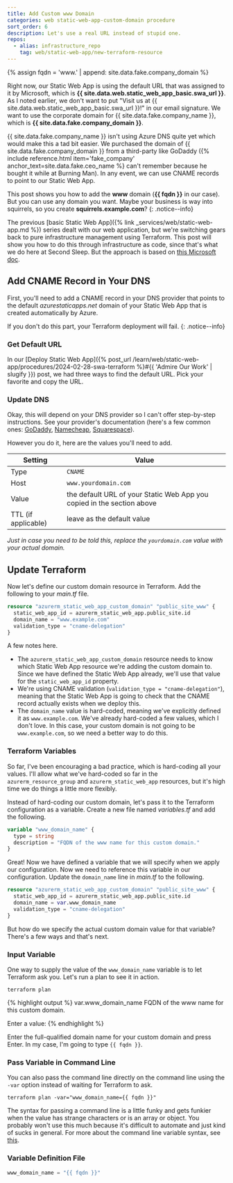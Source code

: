 ```yaml
---
title: Add Custom www Domain
categories: web static-web-app-custom-domain procedure
sort_order: 6
description: Let's use a real URL instead of stupid one.
repos:
  - alias: infrastructure_repo
    tag: web/static-web-app/new-terraform-resource
---
```

{% assign fqdn = 'www.' | append: site.data.fake.company_domain %}

Right now, our Static Web App is using the default URL that was assigned to it by Microsoft, which is **{{ site.data.web.static_web_app_basic.swa_url }}**. As I noted earlier, we don't want to put "Visit us at {{ site.data.web.static_web_app_basic.swa_url }}!" in our email signature. We want to use the corporate domain for {{ site.data.fake.company_name }}, which is **{{ site.data.fake.company_domain }}**.<!--more-->

{{ site.data.fake.company_name }} isn't using Azure DNS quite yet which would make this a tad bit easier. We purchased the domain of {{ site.data.fake.company_domain }} from a third-party like GoDaddy ({% include reference.html item='fake_company' anchor_text=site.data.fake.ceo_name %} can't remember because he bought it while at Burning Man). In any event, we can use CNAME records to point to our Static Web App.

This post shows you how to add the **www** domain (**{{ fqdn }}** in our case). But you can use any domain you want. Maybe your business is way into squirrels, so you create **squirrels.example.com**?
{: .notice--info}

The previous [basic Static Web App]({% link _services/web/static-web-app.md %}) series dealt with our web application, but we're switching gears back to pure infrastructure management using Terraform. This post will show you how to do this through infrastructure as code, since that's what we do here at Second Sleep. But the approach is based on [this Microsoft doc](https://learn.microsoft.com/en-us/azure/static-web-apps/custom-domain-external).

## Add CNAME Record in Your DNS

First, you'll need to add a CNAME record in your DNS provider that points to the default *azurestaticapps.net* domain of your Static Web App that is created automatically by Azure.

If you don't do this part, your Terraform deployment will fail.
{: .notice--info}

### Get Default URL

In our [Deploy Static Web App]({% post_url /learn/web/static-web-app/procedures/2024-02-28-swa-terraform %}#{{ 'Admire Our Work' | slugify }}) post, we had three ways to find the default URL. Pick your favorite and copy the URL.

### Update DNS

Okay, this will depend on your DNS provider so I can't offer step-by-step instructions. See your provider's documentation (here's a few common ones: [GoDaddy](https://www.godaddy.com/help/add-a-cname-record-19236), [Namecheap](https://www.namecheap.com/support/knowledgebase/article.aspx/434/2237/how-do-i-set-up-host-records-for-a-domain/), [Squarespace](https://support.squarespace.com/hc/en-us/articles/360002101888-Adding-custom-DNS-records-to-your-Squarespace-managed-domain)).

However you do it, here are the values you'll need to add.

|Setting|Value|
|-------|-----|
|Type|`CNAME`|
|Host|`www.yourdomain.com`|
|Value|the default URL of your Static Web App you copied in the section above|
|TTL (if applicable)|leave as the default value|

*Just in case you need to be told this, replace the `yourdomain.com` value with your actual domain.*

## Update Terraform

Now let's define our custom domain resource in Terraform. Add the following to your *main.tf* file.

``` terraform
resource "azurerm_static_web_app_custom_domain" "public_site_www" {
  static_web_app_id = azurerm_static_web_app.public_site.id
  domain_name = "www.example.com"
  validation_type = "cname-delegation"
}
```

A few notes here.

- The `azurerm_static_web_app_custom_domain` resource needs to know which Static Web App resource we're adding the custom domain to. Since we have defined the Static Web App already, we'll use that value for the `static_web_app_id` property.
- We're using CNAME validation (`validation_type = "cname-delegation"`), meaning that the Static Web App is going to check that the CNAME record actually exists when we deploy this.
- The `domain_name` value is hard-coded, meaning we've explicitly defined it as `www.example.com`. We've already hard-coded a few values, which I don't love. In this case, your custom domain is not going to be `www.example.com`, so we need a better way to do this.

### Terraform Variables

So far, I've been encouraging a bad practice, which is hard-coding all your values. I'll allow what we've hard-coded so far in the `azurerm_resource_group` and `azurerm_static_web_app` resources, but it's high time we do things a little more flexibly.

Instead of hard-coding our custom domain, let's pass it to the Terraform configuration as a variable. Create a new file named *variables.tf* and add the following.

``` terraform
variable "www_domain_name" {
  type = string
  description = "FQDN of the www name for this custom domain."
}
```

Great! Now we have defined a variable that we will specify when we apply our configuration. Now we need to reference this variable in our configuration. Update the `domain_name` line in *main.tf* to the following.

``` terraform
resource "azurerm_static_web_app_custom_domain" "public_site_www" {
  static_web_app_id = azurerm_static_web_app.public_site.id
  domain_name = var.www_domain_name
  validation_type = "cname-delegation"
}
```

But how do we specify the actual custom domain value for that variable? There's a few ways and that's next.

### Input Variable

One way to supply the value of the `www_domain_name` variable is to let Terraform ask you. Let's run a plan to see it in action.

``` shell
terraform plan
```

{% highlight output %}
var.www_domain_name
  FQDN of the www name for this custom domain.

  Enter a value: 
{% endhighlight %}

Enter the full-qualified domain name for your custom domain and press Enter. In my case, I'm going to type `{{ fqdn }}`.

### Pass Variable in Command Line

You can also pass the command line directly on the command line using the `-var` option instead of waiting for Terraform to ask.

``` shell
terraform plan -var="www_domain_name={{ fqdn }}"
```

The syntax for passing a command line is a little funky and gets funkier when the value has strange characters or is an array or object. You probably won't use this much because it's difficult to automate and just kind of sucks in general. For more about the command line variable syntax, see [this](https://developer.hashicorp.com/terraform/language/values/variables#variables-on-the-command-line).

### Variable Definition File

``` terraform
www_domain_name = "{{ fqdn }}"
```